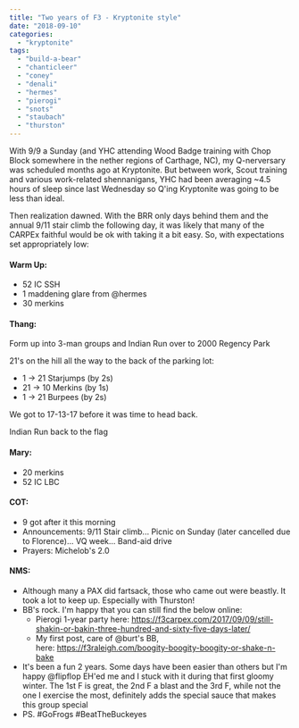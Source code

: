 ```yaml
---
title: "Two years of F3 - Kryptonite style"
date: "2018-09-10"
categories: 
  - "kryptonite"
tags: 
  - "build-a-bear"
  - "chanticleer"
  - "coney"
  - "denali"
  - "hermes"
  - "pierogi"
  - "snots"
  - "staubach"
  - "thurston"
---
```


With 9/9 a Sunday (and YHC attending Wood Badge training with Chop Block somewhere in the nether regions of Carthage, NC), my Q-nerversary was scheduled months ago at Kryptonite. But between work, Scout training and various work-related shennanigans, YHC had been averaging ~4.5 hours of sleep since last Wednesday so Q'ing Kryptonite was going to be less than ideal.

Then realization dawned. With the BRR only days behind them and the annual 9/11 stair climb the following day, it was likely that many of the CARPEx faithful would be ok with taking it a bit easy. So, with expectations set appropriately low:

#### Warm Up:

- 52 IC SSH
- 1 maddening glare from @hermes
- 30 merkins

#### Thang:

Form up into 3-man groups and Indian Run over to 2000 Regency Park

21's on the hill all the way to the back of the parking lot:

- 1 -> 21 Starjumps (by 2s)
- 21 -> 10 Merkins (by 1s)
- 1 -> 21 Burpees (by 2s)

We got to 17-13-17 before it was time to head back.

Indian Run back to the flag

#### Mary:

- 20 merkins
- 52 IC LBC

#### COT:

- 9 got after it this morning
- Announcements: 9/11 Stair climb... Picnic on Sunday (later cancelled due to Florence)... VQ week... Band-aid drive
- Prayers: Michelob's 2.0

#### NMS:

- Although many a PAX did fartsack, those who came out were beastly. It took a lot to keep up. Especially with Thurston!
- BB's rock. I'm happy that you can still find the below online:
    - Pierogi 1-year party here: https://f3carpex.com/2017/09/09/still-shakin-or-bakin-three-hundred-and-sixty-five-days-later/
    - My first post, care of @burt's BB, here: https://f3raleigh.com/boogity-boogity-boogity-or-shake-n-bake
- It's been a fun 2 years. Some days have been easier than others but I'm happy @flipflop EH'ed me and I stuck with it during that first gloomy winter. The 1st F is great, the 2nd F a blast and the 3rd F, while not the one I exercise the most, definitely adds the special sauce that makes this group special
- PS. #GoFrogs #BeatTheBuckeyes
